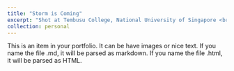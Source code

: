 ```yaml
---
title: "Storm is Coming"
excerpt: "Shot at Tembusu College, National University of Singapore <br/><img src='/images/2018-01-24 142515.jpg'>"
collection: personal
---
```


This is an item in your portfolio. It can be have images or nice text. If you name the file .md, it will be parsed as markdown. If you name the file .html, it will be parsed as HTML. 
